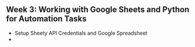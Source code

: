 ## Week 3: Working with Google Sheets and Python for Automation Tasks

- Setup Sheety API Credentials and Google Spreadsheet
-
